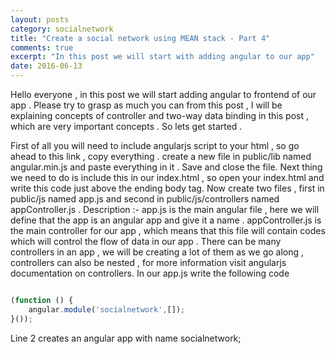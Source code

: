 ```yaml
---
layout: posts
category: socialnetwork
title: "Create a social network using MEAN stack - Part 4"
comments: true
excerpt: "In this post we will start with adding angular to our app"
date: 2016-06-13
---
```


Hello everyone , in this post we will start adding angular to frontend of our app . Please try to grasp as much you can from this post , I will be explaining concepts of controller and two-way data binding in this post , which are very important concepts . So lets get started .

First of all you will need to include angularjs script to your html , so go ahead to this link , copy everything . create a new file in public/lib named angular.min.js and paste everything in it . Save and close the file.
Next thing we need to do is include this in our index.html , so open your index.html and write this code just above the ending body tag.
Now create two files , first in public/js named app.js and second in public/js/controllers named appController.js .
Description :- app.js is the main angular file , here we will define that the app is an angular app and give it a name .
appController.js is the main controller for our app , which means that this file will contain codes which will control the flow of data in our app . There can be many controllers in an app , we will be creating a lot of them as we go along , controllers can also be nested , for more information visit angularjs documentation on controllers.
In our app.js write the following code

```js 

(function () {
    angular.module('socialnetwork',[]);
}());
```

Line 2 creates an angular app with name socialnetwork;
